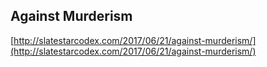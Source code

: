 ## Against Murderism
  
  [http://slatestarcodex.com/2017/06/21/against-murderism/](http://slatestarcodex.com/2017/06/21/against-murderism/)